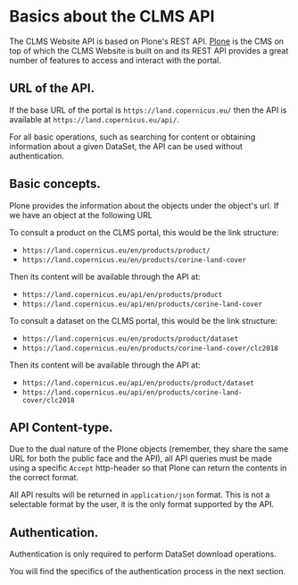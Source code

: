 ﻿# Basics about the CLMS API

The CLMS Website API is based on Plone's REST API. [Plone](https://plone.org) is the CMS on top of which the CLMS Website is built on and its REST API provides a great number of features to access and interact with the portal.

## URL of the API.

If the base URL of the portal is `https://land.copernicus.eu/` then the API is available at `https://land.copernicus.eu/api/`.

For all basic operations, such as searching for content or obtaining information about a given DataSet, the API can be used without authentication.

## Basic concepts.

Plone provides the information about the objects under the object's url. If we have an object at the following URL

To consult a product on the CLMS portal, this would be the link structure:
+ `https://land.copernicus.eu/en/products/product/`
+ `https://land.copernicus.eu/en/products/corine-land-cover`

Then its content will be available through the API at:
+ `https://land.copernicus.eu/api/en/products/product` 
+ `https://land.copernicus.eu/api/en/products/corine-land-cover`

To consult a dataset on the CLMS portal, this would be the link structure:
+ `https://land.copernicus.eu/en/products/product/dataset`
+ `https://land.copernicus.eu/en/products/corine-land-cover/clc2018`

Then its content will be available through the API at:

+ `https://land.copernicus.eu/api/en/products/product/dataset` 
+ `https://land.copernicus.eu/api/en/products/corine-land-cover/clc2018`

## API Content-type.

Due to the dual nature of the Plone objects (remember, they share the same URL for both the public face and the API), all API queries must be made using a specific `Accept` http-header so that Plone can return the contents in the correct format.

All API results will be returned in `application/json` format. This is not a selectable format by the user, it is the only format supported by the API.

## Authentication.

Authentication is only required to perform DataSet download operations.

You will find the specifics of the authentication process in the next section.

